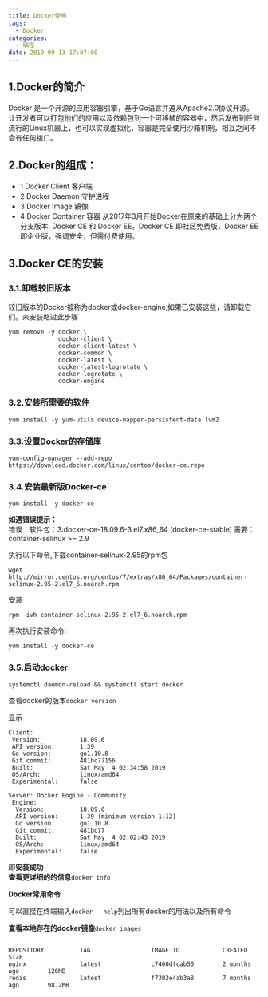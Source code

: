 ```yaml
---
title: Docker使用
tags:
  - Docker
categories:
  - 编程
date: 2019-09-13 17:07:00
---
```

## 1.Docker的简介
Docker 是一个开源的应用容器引擎，基于Go语言并遵从Apache2.0协议开源。让开发者可以打包他们的应用以及依赖包到一个可移植的容器中，然后发布到任何流行的Linux机器上，也可以实现虚拟化，容器是完全使用沙箱机制，相互之间不会有任何接口。

## 2.Docker的组成：
 - 1 Docker Client 客户端
 - 2 Docker Daemon 守护进程
 - 3 Docker Image 镜像
 - 4 Docker Container 容器
从2017年3月开始Docker在原来的基础上分为两个分支版本: Docker CE 和 Docker EE。Docker CE 即社区免费版，Docker EE 即企业版，强调安全，但需付费使用。

## 3.Docker CE的安装
### 3.1.卸载较旧版本
较旧版本的Docker被称为docker或docker-engine,如果已安装这些，请卸载它们。未安装略过此步骤

```
yum remove -y docker \
              docker-client \
              docker-client-latest \
              docker-common \
              docker-latest \
              docker-latest-logrotate \
              docker-logrotate \
              docker-engine
```

### 3.2.安装所需要的软件

```
yum install -y yum-utils device-mapper-persistent-data lvm2
```

### 3.3.设置Docker的存储库

```
yum-config-manager --add-repo https://download.docker.com/linux/centos/docker-ce.repo
```

### 3.4.安装最新版Docker-ce

```
yum install -y docker-ce 
```

**如遇错误提示：**  
错误：软件包：3:docker-ce-18.09.6-3.el7.x86_64 (docker-ce-stable)
需要：container-selinux >= 2.9

执行以下命令,下载container-selinux-2.95的rpm包

```
wget http://mirror.centos.org/centos/7/extras/x86_64/Packages/container-selinux-2.95-2.el7_6.noarch.rpm
```

安装

```
rpm -ivh container-selinux-2.95-2.el7_6.noarch.rpm
```

再次执行安装命令:

```
yum install -y docker-ce
```

### 3.5.启动docker

```
systemctl daemon-reload && systemctl start docker
```

查看docker的版本`docker version `

显示

```
Client:
 Version:           18.09.6
 API version:       1.39
 Go version:        go1.10.8
 Git commit:        481bc77156
 Built:             Sat May  4 02:34:58 2019
 OS/Arch:           linux/amd64
 Experimental:      false

Server: Docker Engine - Community
 Engine:
  Version:          18.09.6
  API version:      1.39 (minimum version 1.12)
  Go version:       go1.10.8
  Git commit:       481bc77
  Built:            Sat May  4 02:02:43 2019
  OS/Arch:          linux/amd64
  Experimental:     false
```

即**安装成功**  
**查看更详细的的信息**`docker info`
  
**Docker常用命令** 
 
可以直接在终端输入`docker --help`列出所有docker的用法以及所有命令

**查看本地存在的docker镜像**`docker images`

```

REPOSITORY          TAG                 IMAGE ID            CREATED             SIZE
nginx               latest              c7460dfcab50        2 months ago        126MB
redis               latest              f7302e4ab3a8        7 months ago        98.2MB
```




